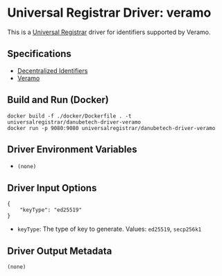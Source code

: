 # Universal Registrar Driver: veramo

This is a [Universal Registrar](https://github.com/decentralized-identity/universal-registrar/) driver for identifiers supported by Veramo.

## Specifications

* [Decentralized Identifiers](https://w3c.github.io/did-core/)
* [Veramo](https://veramo.io/docs/)

## Build and Run (Docker)

```
docker build -f ./docker/Dockerfile . -t universalregistrar/danubetech-driver-veramo
docker run -p 9080:9080 universalregistrar/danubetech-driver-veramo
```

## Driver Environment Variables

* `(none)`

## Driver Input Options

```
{
    "keyType": "ed25519"
}
```

* `keyType`: The type of key to generate. Values: `ed25519`, `secp256k1`

## Driver Output Metadata

```
(none)
```
